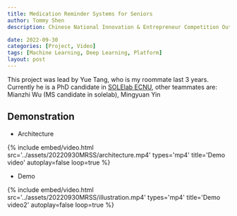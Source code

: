 ```yaml
---
title: Medication Reminder Systems for Seniors
author: Tommy Shen
description: Chinese National Innovation & Entrepreneur Competition Outstanding Project.

date: 2022-09-30
categories: [Project, Video]
tags: [Machine Learning, Deep Learning, Platform]
layout: post
---
```


This project was lead by Yue Tang, who is my roommate last 3 years. Currently he is a PhD candidate in [SOLElab ECNU](https://solelab.tech/team/), other teammates are: Mianzhi Wu (MS candidate in solelab), Mingyuan Yin

## Demonstration

- Architecture

{%
  include embed/video.html
  src='../assets/20220930MRSS/architecture.mp4'
  types='mp4'
  title='Demo video'
  autoplay=false
  loop=true
%}

- Demo

{%
  include embed/video.html
  src='../assets/20220930MRSS/illustration.mp4'
  types='mp4'
  title='Demo video2'
  autoplay=false
  loop=true
%}



